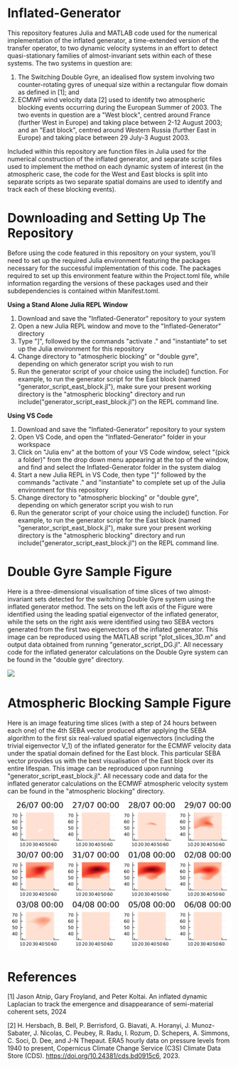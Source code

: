 # Inflated-Generator
This repository features Julia and MATLAB code used for the numerical implementation of the inflated generator, a time-extended version of the transfer operator, to two dynamic velocity systems in an effort to detect quasi-stationary families of almost-invariant sets within each of these systems. The two systems in question are:

1. The Switching Double Gyre, an idealised flow system involving two counter-rotating gyres of unequal size within a rectangular flow domain as defined in [1]; and
2. ECMWF wind velocity data [2] used to identify two atmospheric blocking events occurring during the European Summer of 2003. The two events in question are a "West block", centred around France (further West in Europe) and taking place between 2-12 August 2003; and an "East block", centred around Western Russia (further East in Europe) and taking place between 29 July-3 August 2003.

Included within this repository are function files in Julia used for the numerical construction of the inflated generator, and separate script files used to implement the method on each dynamic system of interest (in the atmospheric case, the code for the West and East blocks is split into separate scripts as two separate spatial domains are used to identify and track each of these blocking events).

# Downloading and Setting Up The Repository

Before using the code featured in this repository on your system, you'll need to set up the required Julia environment featuring the packages necessary for the successful implementation of this code. The packages required to set up this environment feature within the Project.toml file, while information regarding the versions of these packages used and their subdependencies is contained within Manifest.toml.

**Using a Stand Alone Julia REPL Window**

1. Download and save the "Inflated-Generator" repository to your system
2. Open a new Julia REPL window and move to the "Inflated-Generator" directory
3. Type "]", followed by the commands "activate ." and "instantiate" to set up the Julia environment for this repository
4. Change directory to "atmospheric blocking" or "double gyre", depending on which generator script you wish to run
5. Run the generator script of your choice using the include() function. For example, to run the generator script for the East block (named "generator_script_east_block.jl"), make sure your present working directory is the "atmospheric blocking" directory and run include("generator_script_east_block.jl") on the REPL command line.

**Using VS Code**

1. Download and save the "Inflated-Generator" repository to your system
2. Open VS Code, and open the "Inflated-Generator" folder in your workspace
3. Click on "Julia env" at the bottom of your VS Code window, select "(pick a folder)" from the drop down menu appearing at the top of the window, and find and select the Inflated-Generator folder in the system dialog
4. Start a new Julia REPL in VS Code, then type "]" followed by the commands "activate ." and "instantiate" to complete set up of the Julia environment for this repository
5. Change directory to "atmospheric blocking" or "double gyre", depending on which generator script you wish to run
6. Run the generator script of your choice using the include() function. For example, to run the generator script for the East block (named "generator_script_east_block.jl"), make sure your present working directory is the "atmospheric blocking" directory and run include("generator_script_east_block.jl") on the REPL command line.

# Double Gyre Sample Figure
Here is a three-dimensional visualisation of time slices of two almost-invariant sets detected for the switching Double Gyre system using the inflated generator method. The sets on the left axis of the Figure were identified using the leading spatial eigenvector of the inflated generator, while the sets on the right axis were identified using two SEBA vectors generated from the first two eigenvectors of the inflated generator. This image can be reproduced using the MATLAB script "plot_slices_3D.m" and output data obtained from running "generator_script_DG.jl". All necessary code for the inflated generator calculations on the Double Gyre system can be found in the "double gyre" directory.

<img src = "https://github.com/gfroyland/Inflated-Generator/assets/168791783/9c79fbd8-ee85-4250-be97-03af57e6221e" width=600 >

# Atmospheric Blocking Sample Figure
Here is an image featuring time slices (with a step of 24 hours between each one) of the 4th SEBA vector produced after applying the SEBA algorithm to the first six real-valued spatial eigenvectors (including the trivial eigenvector V_1) of the inflated generator for the ECMWF velocity data under the spatial domain defined for the East block. This particular SEBA vector provides us with the best visualisation of the East block over its entire lifespan. This image can be reproduced upon running "generator_script_east_block.jl". All necessary code and data for the inflated generator calculations on the ECMWF atmospheric velocity system can be found in the "atmospheric blocking" directory.

<img src = "https://github.com/gfroyland/Inflated-Generator/blob/aleks/Sample_Block_SEBA_Fig.svg?raw=true" width=600 >

# References

[1] Jason Atnip, Gary Froyland, and Peter Koltai. An inflated dynamic Laplacian to track the emergence and disappearance of semi-material coherent sets, 2024

[2] H. Hersbach, B. Bell, P. Berrisford, G. Biavati, A. Horanyi, J. Munoz-Sabater, J. Nicolas, C. Peubey, R. Radu, I. Rozum, D. Schepers, A. Simmons, C. Soci, D. Dee, and J-N Thepaut. ERA5 hourly data on pressure levels from 1940 to present, Copernicus Climate Change Service (C3S) Climate Data Store (CDS). https://doi.org/10.24381/cds.bd0915c6, 2023.
